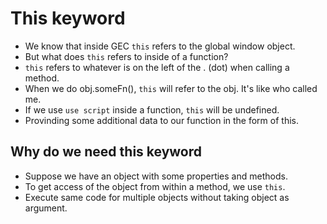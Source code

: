 # This keyword

- We know that inside GEC `this` refers to the global window object.
- But what does `this` refers to inside of a function?
- `this` refers to whatever is on the left of the . (dot) when calling a method.
- When we do obj.someFn(), `this` will refer to the obj. It's like who called me.
- If we use `use script` inside a function, `this` will be undefined.
- Provinding some additional data to our function in the form of this.


## Why do we need this keyword

 - Suppose we have an object with some properties and methods.
 - To get access of the object from within a method, we use `this`.
 - Execute same code for multiple objects without taking object as argument.
